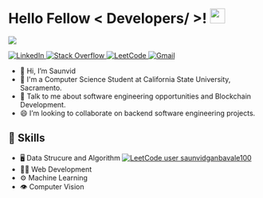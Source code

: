 <h1> Hello Fellow < Developers/ >! <img src = "https://raw.githubusercontent.com/MartinHeinz/MartinHeinz/master/wave.gif" width = 30px> </h1>
<p align='center'>
</p>

<p>
  <a href="https://github.com/DenverCoder1/readme-typing-svg"><img src="https://readme-typing-svg.herokuapp.com?&font=IBM+Plex+Sans&color=abcdef&size=20&lines=Welcome+to+my+GitHub+Profile!;I'm+a+Computer+Science+engineer" /></a>
</p>

   <a href="https://www.linkedin.com/in/saunvid-ganbavale-712b9a175/">
    <img alt="LinkedIn" src="https://img.shields.io/badge/LinkedIn-0077B5?style=for-the-badge&logo=linkedin&logoColor=white">
  </a>   
   <a href="https://stackoverflow.com/users/18101157/saunvid" target="_blank">
    <img alt="Stack Overflow" src="https://img.shields.io/badge/Stack_Overflow-FE7A16?style=for-the-badge&logo=stack-overflow&logoColor=white">
  </a>  

 <a href="https://leetcode.com/saunvidganbavale100/" target="_blank">
    <img alt="LeetCode" src="https://img.shields.io/badge/-LeetCode-FFA116?style=for-the-badge&logo=LeetCode&logoColor=black">
  </a>
   <a href="http://gmail.com/" target="_blank">
    <img alt="Gmail" src="https://img.shields.io/badge/Gmail-D14836?style=for-the-badge&logo=gmail&logoColor=white">
  </a>

- 👋 Hi, I’m Saunvid
- 💼 I'm a Computer Science Student at California State University, Sacramento.
- 💬 Talk to me about software engineering opportunities and Blockchain Development. 
- 😄 I’m looking to collaborate on backend software engineering projects.

## 🎯 Skills
- 🖥️ Data Strucure and Algorithm [![LeetCode user 
saunvidganbavale100](https://img.shields.io/badge/dynamic/json?style=social&labelColor=black&color=%23ffa116&label=Solved&query=solved&url=https%3A%2F%2Fleetcode-badge.vercel.app%2Fapi%2Fusers%2Fsaunvidganbavale100&logo=leetcode&logoColor=yellow)](https://leetcode.com/saunvidganbavale100)
- 👨‍💻 Web Development
- ⚙️ Machine Learning 
- 👁️ Computer Vision





